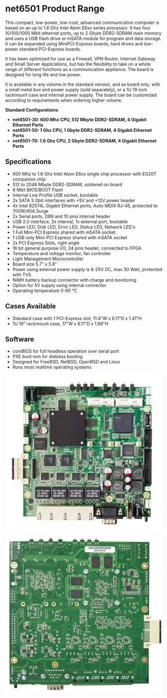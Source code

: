 # net6501 Product Range

This compact, low-power, low-cost, advanced communication computer is based on an up to 1.6 Ghz Intel Atom E6xx series processor. It has four 10/100/1000 Mbit ethernet ports, up to 2 Gbyte DDR2-SDRAM main memory and uses a USB flash drive or mSATA module for program and data storage. It can be expanded using MiniPCI-Express boards, hard drives and low-power standard PCI-Express boards.

It has been optimized for use as a Firewall, VPN Router, Internet Gateway and Small Server Applications, but has the flexibility to take on a whole range of different functions as a communication appliance. The board is designed for long life and low power.

It is available in any volume in the standard version, and as board only, with a small metal box and power supply (sold separately), or a 1U 19 inch rackmount case and internal power supply. The board can be customized according to requirements when ordering higher volume.

**Standard Configurations:**
* **net6501-30: 600 Mhz CPU, 512 Mbyte DDR2-SDRAM, 4 Gigabit Ethernet Ports**
* **net6501-50: 1 Ghz CPU, 1 Gbyte DDR2-SDRAM, 4 Gigabit Ethernet Ports**
* **net6501-70: 1.6 Ghz CPU, 2 Gbyte DDR2-SDRAM, 4 Gigabit Ethernet Ports**

## Specifications
* 600 Mhz to 1.6 Ghz Intel Atom E6xx single chip processor with EG20T companion chip
* 512 to 2048 Mbyte DDR2-SDRAM, soldered on board
* 8 Mbit BIOS/BOOT Flash
* Internal Low Profile USB socket, bootable
* 2x SATA 3 Gbit interfaces with +5V and +12V power header
* 4x Intel 82574L Gigabit Ethernet ports, Auto-MDIX RJ-45, protected to 700W/40A Surge
* 2x Serial ports, DB9 and 10 pins internal header
* USB 2.0 interface, 2x internal, 1x external port, bootable
* Power LED, Disk LED, Error LED, Status LED, Network LED's
* 1 Full Mini-PCI Express shared with mSATA socket.
* 1 USB only Mini-PCI Express shared with mSATA socket
* 2x PCI Express Slots, right angle
* 16 bit general purpose I/O, 24 pins header, connected to FPGA
* Temperature and voltage monitor, fan controller
* Light Management Microcontroller
* Board size 5.7" x 5.8"
* Power using external power supply is 6-25V DC, max 30 Watt, protected with TVS
* NiMH battery backup connector with charge and monitoring
* Option for 5V supply using internal connector
* Operating temperature 0-60 °C

## Cases Available
* Standard case with 1 PCI-Express slot, 11.4"W x 6.11"D x 1.41"H
* 1U 19" rackmount case, 17"W x 6.11"D x 1.69"H

## Software
* comBIOS for full headless operation over serial port
* PXE boot rom for diskless booting
* Designed for FreeBSD, NetBSD, OpenBSD and Linux
* Runs most realtime operating systems

![net6501](../media/wysiwyg/net6501_BO_front_550pxl.jpg)

![net6501](../media/wysiwyg/net6501_1B_550pxl.jpg)
